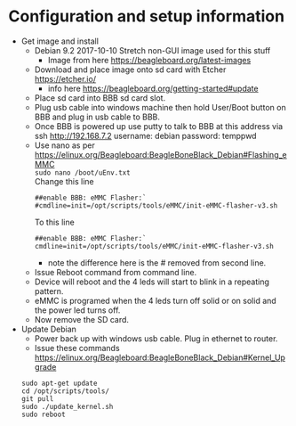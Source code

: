 # Configuration and setup information
* Get image and install
  * Debian 9.2 2017-10-10 Stretch non-GUI image used for this stuff
    * Image from here https://beagleboard.org/latest-images
  * Download and place image onto sd card with Etcher https://etcher.io/
    * info here https://beagleboard.org/getting-started#update
  * Place sd card into BBB sd card slot.
  * Plug usb cable into windows machine then hold User/Boot button on BBB and plug in usb cable to BBB.
  * Once BBB is powered up use putty to talk to BBB at this address via ssh http://192.168.7.2 username: debian password: temppwd
  * Use nano as per https://elinux.org/Beagleboard:BeagleBoneBlack_Debian#Flashing_eMMC  
    `sudo nano /boot/uEnv.txt`  
    Change this line
    ```   
    ##enable BBB: eMMC Flasher:`   
    #cmdline=init=/opt/scripts/tools/eMMC/init-eMMC-flasher-v3.sh
    ```
    To this line   
    ```
    ##enable BBB: eMMC Flasher:`   
    cmdline=init=/opt/scripts/tools/eMMC/init-eMMC-flasher-v3.sh
    ```
    * note the difference here is the # removed from second line.
  * Issue Reboot command from command line.
  * Device will reboot and the 4 leds will start to blink in a repeating pattern.
  * eMMC is programed when the 4 leds turn off solid or on solid and the power led turns off.
  * Now remove the SD card.
* Update Debian
  * Power back up with windows usb cable.  Plug in ethernet to router.
  * Issue these commands   https://elinux.org/Beagleboard:BeagleBoneBlack_Debian#Kernel_Upgrade
  ```
  sudo apt-get update
  cd /opt/scripts/tools/
  git pull
  sudo ./update_kernel.sh
  sudo reboot
  ```

